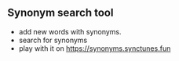 ## Synonym search tool
- add new words with synonyms. 
- search for synonyms 
- play with it on https://synonyms.synctunes.fun
